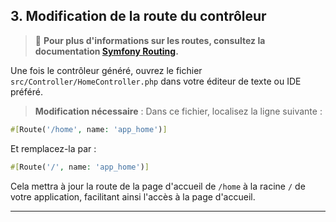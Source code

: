 ## 3. Modification de la route du contrôleur
> 📌 **Pour plus d'informations sur les routes, consultez la documentation [Symfony Routing](https://symfony.com/doc/current/routing.html).**

Une fois le contrôleur généré, ouvrez le fichier `src/Controller/HomeController.php` dans votre éditeur de texte ou IDE préféré.

> **Modification nécessaire** : Dans ce fichier, localisez la ligne suivante :

```php
#[Route('/home', name: 'app_home')]
```

Et remplacez-la par :

```php
#[Route('/', name: 'app_home')]
```

Cela mettra à jour la route de la page d'accueil de `/home` à la racine `/` de votre application, facilitant ainsi l'accès à la page d'accueil.

---